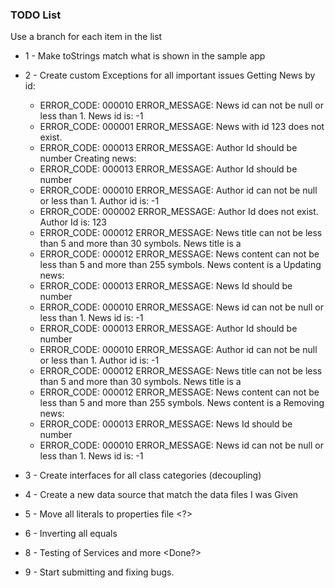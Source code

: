 ### TODO List
Use a branch for each item in the list
* 1 - Make toStrings match what is shown in the sample app <Done>
* 2 - Create custom Exceptions for all important issues <Done>
    Getting News by id:
    * ERROR_CODE: 000010 ERROR_MESSAGE: News id can not be null or less than 1. News id is: -1
    * ERROR_CODE: 000001 ERROR_MESSAGE: News with id 123 does not exist.
    * ERROR_CODE: 000013 ERROR_MESSAGE: Author Id should be number
    Creating news:
    * ERROR_CODE: 000013 ERROR_MESSAGE: Author Id should be number
    * ERROR_CODE: 000010 ERROR_MESSAGE: Author id can not be null or less than 1. Author id is: -1
    * ERROR_CODE: 000002 ERROR_MESSAGE: Author Id does not exist. Author Id is: 123
    * ERROR_CODE: 000012 ERROR_MESSAGE: News title can not be less than 5 and more than 30 symbols. News title is a
    * ERROR_CODE: 000012 ERROR_MESSAGE: News content can not be less than 5 and more than 255 symbols. News content is a
    Updating news:
    * ERROR_CODE: 000013 ERROR_MESSAGE: News Id should be number    
    * ERROR_CODE: 000010 ERROR_MESSAGE: News id can not be null or less than 1. News id is: -1
    * ERROR_CODE: 000013 ERROR_MESSAGE: Author Id should be number
    * ERROR_CODE: 000010 ERROR_MESSAGE: Author id can not be null or less than 1. Author id is: -1
    * ERROR_CODE: 000012 ERROR_MESSAGE: News title can not be less than 5 and more than 30 symbols. News title is a
    * ERROR_CODE: 000012 ERROR_MESSAGE: News content can not be less than 5 and more than 255 symbols. News content is a
    Removing news:
    * ERROR_CODE: 000013 ERROR_MESSAGE: News Id should be number
    * ERROR_CODE: 000010 ERROR_MESSAGE: News id can not be null or less than 1. News id is: -1

* 3 - Create interfaces for all class categories (decoupling) <Done>
* 4 - Create a new data source that match the data files I was Given <Done>
* 5 - Move all literals to properties file <?>
* 6 - Inverting all equals <Done>
* 8 - Testing of Services and more <Done?>
* 9 - Start submitting and fixing bugs.